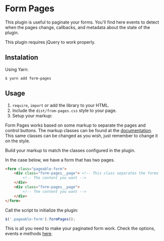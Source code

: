 # Form Pages

This plugin is useful to paginate your forms. You'll find here events to detect
when the pages change, callbacks, and metadata about the state of the plugin.

This plugin requires jQuery to work properly.

## Instalation
Using Yarn:

```
$ yarn add form-pages
```

## Usage

1. `require`, `import` or add the library to your HTML.
2. Include the `dist/from-pages.css` style to your page.
3. Setup your markup:

Form Pages works based on some markup to separate the pages and control buttons.
The markup classes can be found at the
[documentation](./global.html#FormPagesOptions). This same classes can be
changed as you wish, just remember to change it on the style.

Build your markup to match the classes configured in the plugin.

In the case below, we have a form that has two pages.
```html
<form class="pageable-form">
    <div class="form-pages__page"> <!-- This class separates the forms pages -->
        <!-- The content you want -->
    </div>
    <div class="form-pages__page">
        <!-- The content you want -->
    </div>
</form>
```

Call the script to initialize the plugin:
```javascript
$('.pageable-form').formPages();
```

This is all you need to make your paginated form work.
Check the options, events e methods [here](https://autoforce.github.io/form-pages/FormPages.html).
